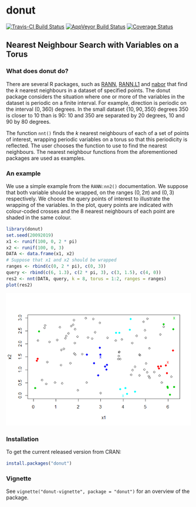 
<!-- README.md is generated from README.Rmd. Please edit that file -->
donut
=====

[![Travis-CI Build Status](https://travis-ci.org/paulnorthrop/donut.svg?branch=master)](https://travis-ci.org/paulnorthrop/donut) [![AppVeyor Build Status](https://ci.appveyor.com/api/projects/status/github/paulnorthrop/donut?branch=master&svg=true)](https://ci.appveyor.com/project/paulnorthrop/donut) [![Coverage Status](https://codecov.io/github/paulnorthrop/donut/coverage.svg?branch=master)](https://codecov.io/github/paulnorthrop/donut?branch=master)

Nearest Neighbour Search with Variables on a Torus
--------------------------------------------------

### What does donut do?

There are several R packages, such as [RANN](https://cran.r-project.org/package=RANN), [RANN.L1](https://cran.r-project.org/package=RANN.L1) and [nabor](https://cran.r-project.org/package=nabor) that find the *k* nearest neighbours in a dataset of specified points. The donut package considers the situation where one or more of the variables in the dataset is periodic on a finite interval. For example, direction is periodic on the interval (0, 360) degrees. In the small dataset {10, 90, 350} degrees 350 is closer to 10 than is 90: 10 and 350 are separated by 20 degrees, 10 and 90 by 80 degrees.

The function `nnt()` finds the *k* nearest neighbours of each of a set of points of interest, wrapping periodic variables on a torus so that this periodicity is reflected. The user chooses the function to use to find the nearest neighbours. The nearest neighbour functions from the aforementioned packages are used as examples.

### An example

We use a simple example from the `RANN:nn2()` documentation. We suppose that both variable should be wrapped, on the ranges (0, 2*π*) and (0, 3) respectively. We choose the query points of interest to illustrate the wrapping of the variables. In the plot, query points are indicated with colour-coded crosses and the 8 nearest neighbours of each point are shaded in the same colour.

``` r
library(donut)
set.seed(20092019)
x1 <- runif(100, 0, 2 * pi)
x2 <- runif(100, 0, 3)
DATA <- data.frame(x1, x2)
# Suppose that x1 and x2 should be wrapped
ranges <- rbind(c(0, 2 * pi), c(0, 3))
query <- rbind(c(6, 1.3), c(2 * pi, 3), c(3, 1.5), c(4, 0))
res2 <- nnt(DATA, query, k = 8, torus = 1:2, ranges = ranges)
plot(res2)
```

![](man/figures/README-example-1.png)

### Installation

To get the current released version from CRAN:

``` r
install.packages("donut")
```

### Vignette

See `vignette("donut-vignette", package = "donut")` for an overview of the package.
